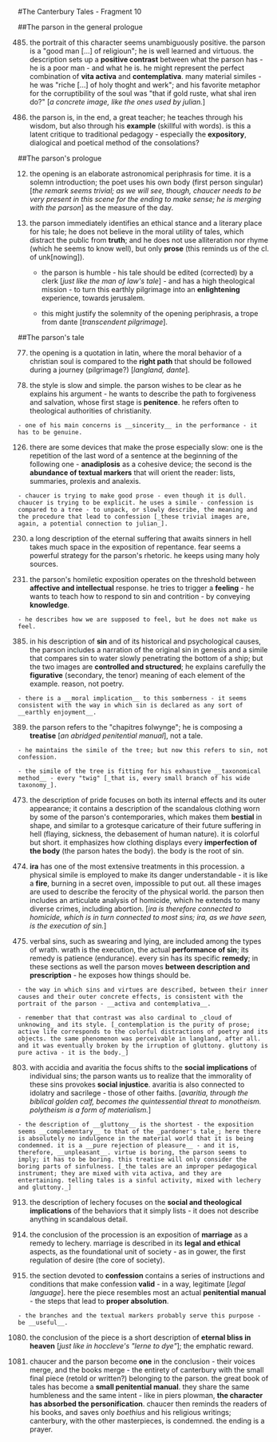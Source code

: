 #The Canterbury Tales - Fragment 10

##The parson in the general prologue

485. the portrait of this character seems unambiguously positive. the parson is a "good man [...] of religioun"; he is well learned and virtuous. the description sets up a __positive contrast__ between what the parson has - he is a poor man - and what he is. he might represent the perfect combination of __vita activa__ and __contemplativa__. many material similes - he was "riche [...] of holy thoght and werk"; and his favorite metaphor for the corruptibility of the soul was "that if gold ruste, what shal iren do?" [_a concrete image, like the ones used by julian._]

528. the parson is, in the end, a great teacher; he teaches through his wisdom, but also through his __example__ (skillful with words). is this a latent critique to traditional pedagogy - especially the __expository__, dialogical and poetical method of the consolations?

##The parson's prologue

12. the opening is an elaborate astronomical periphrasis for time. it is a solemn introduction; the poet uses his own body (first person singular) [_the remark seems trivial; as we will see, though, chaucer needs to be very present in this scene for the ending to make sense; he is merging with the parson_] as the measure of the day.

47. the parson immediately identifies an ethical stance and a literary place for his tale; he does not believe in the moral utility of tales, which distract the public from __truth__; and he does not use alliteration nor rhyme (which he seems to know well), but only __prose__ (this reminds us of the cl. of unk[nowing]).

	- the parson is humble - his tale should be edited (corrected) by a clerk [_just like the man of law's tale_] - and has a high theological mission - to turn this earthly pilgrimage into an 	__enlightening__ experience, towards jerusalem.

	- this might justify the solemnity of the opening periphrasis, a trope from dante [_transcendent pilgrimage_].

##The parson's tale

77. the opening is a quotation in latin, where the moral behavior of a christian soul is compared to the __right path__ that should be followed during a journey (pilgrimage?) [_langland, dante_].

100. the style is slow and simple. the parson wishes to be clear as he explains his argument - he wants to describe the path to forgiveness and salvation, whose first stage is __penitence__. he refers often to theological authorities of christianity.

	- one of his main concerns is __sincerity__ in the performance - it has to be genuine.

126. there are some devices that make the prose especially slow: one is the repetition of the last word of a sentence at the beginning of the following one - __anadiplosis__ as a cohesive device; the second is the __abundance of textual markers__ that will orient the reader: lists, summaries, prolexis and analexis.

	- chaucer is trying to make good prose - even though it is dull. chaucer is trying to be explicit. he uses a simile - confession is compared to a tree - to unpack, or slowly describe, the meaning and the procedure that lead to confession [_these trivial images are, again, a potential connection to julian_].

230. a long description of the eternal suffering that awaits sinners in hell takes much space in the exposition of repentance. fear seems a powerful strategy for the parson's rhetoric. he keeps using many holy sources.

315. the parson's homiletic exposition operates on the threshold between __affective and intellectual__ response. he tries to trigger a __feeling__ - he wants to teach how to respond to sin and contrition - by conveying __knowledge__.

	- he describes how we are supposed to feel, but he does not make us feel.

385. in his description of __sin__ and of its historical and psychological causes, the parson includes a narration of the original sin in genesis and a simile that compares sin to water slowly penetrating the bottom of a ship; but the two images are __controlled and structured__; he explains carefully the __figurative__ (secondary, the tenor) meaning of each element of the example. reason, not poetry.

	- there is a __moral implication__ to this somberness - it seems consistent with the way in which sin is declared as any sort of __earthly enjoyment__.

389. the parson refers to the "chapitres folwynge"; he is composing a __treatise__ [_an abridged penitential manual_], not a tale.

	- he maintains the simile of the tree; but now this refers to sin, not confession.
	
	- the simile of the tree is fitting for his exhaustive __taxonomical method__ - every "twig" [_that is, every small branch of his wide taxonomy_].

473. the description of pride focuses on both its internal effects and its outer appearance; it contains a description of the scandalous clothing worn by some of the parson's contemporaries, which makes them __bestial__ in shape, and similar to a grotesque caricature of their future suffering in hell (flaying, sickness, the debasement of human nature). it is colorful but short. it emphasizes how clothing displays every __imperfection of the body__ (the parson hates the body). the body is the root of sin.

580. __ira__ has one of the most extensive treatments in this procession. a physical simile is employed to make its danger understandable - it is like a __fire__, burning in a secret oven, impossible to put out. all these images are used to describe the ferocity of the physical world. the parson then includes an articulate analysis of homicide, which he extends to many diverse crimes, including abortion. [_ira is therefore connected to homicide, which is in turn connected to most sins; ira, as we have seen, is the execution of sin._]

675. verbal sins, such as swearing and lying, are included among the types of wrath. wrath is the execution, the actual __performance of sin__; its remedy is patience (endurance). every sin has its specific __remedy__; in these sections as well the parson moves __between description and prescription__ - he exposes how things should be.

	- the way in which sins and virtues are described, between their inner causes and their outer concrete effects, is consistent with the portrait of the parson - __activa and contemplativa__.
	
	- remember that that contrast was also cardinal to _cloud of unknowing_ and its style. [_contemplation is the purity of prose; active life corresponds to the colorful distractions of poetry and its objects. the same phenomenon was perceivable in langland, after all. and it was eventually broken by the irruption of gluttony. gluttony is pure activa - it is the body._]

803. with accidia and avaritia the focus shifts to the __social implications__ of individual sins; the parson wants us to realize that the immorality of these sins provokes __social injustice__. avaritia is also connected to idolatry and sacrilege - those of other faiths. [_avaritia, through the biblical golden calf, becomes the quintessential threat to monotheism. polytheism is a form of materialism._]

	- the description of __gluttony__ is the shortest - the exposition seems __complementary__ to that of the _pardoner's tale_; here there is absolutely no indulgence in the material world that it is being condemned. it is a __pure rejection of pleasure__ - and it is, therefore, __unpleasant__. virtue is boring, the parson seems to imply; it has to be boring. this treatise will only consider the boring parts of sinfulness. [_the tales are an improper pedagogical instrument; they are mixed with vita activa, and they are entertaining. telling tales is a sinful activity, mixed with lechery and gluttony._]

913. the description of lechery focuses on the __social and theological implications__ of the behaviors that it simply lists - it does not describe anything in scandalous detail.
 
957. the conclusion of the procession is an exposition of __marriage__ as a remedy to lechery. marriage is described in its __legal and ethical__ aspects, as the foundational unit of society - as in gower, the first regulation of desire (the core of society).

1027. the section devoted to __confession__ contains a series of instructions and conditions that make confession __valid__ - in a way, legitimate [_legal language_]. here the piece resembles most an actual __penitential manual__ - the steps that lead to __proper absolution__.

	- the branches and the textual markers probably serve this purpose - be __useful__.

1080. the conclusion of the piece is a short description of __eternal bliss in heaven__ [_just like in hoccleve's "lerne to dye"_]; the emphatic reward.

1091. chaucer and the parson become __one__ in the conclusion - their voices merge, and the books merge - the entirety of canterbury with the small final piece (retold or written?) belonging to the parson. the great book of tales has become a __small penitential manual__. they share the same humbleness and the same intent - like in piers plowman, __the character has absorbed the personification__. chaucer then reminds the readers of his books, and saves only _boethius_ and his religious writings; canterbury, with the other masterpieces, is condemned. the ending is a prayer.
